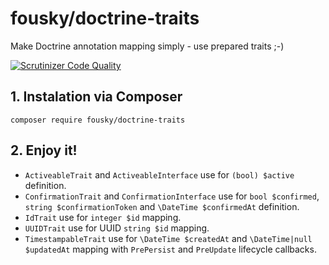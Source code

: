 # fousky/doctrine-traits
Make Doctrine annotation mapping simply - use prepared traits ;-)

[![Scrutinizer Code Quality](https://scrutinizer-ci.com/g/Fousky/doctrine-traits/badges/quality-score.png?b=master)](https://scrutinizer-ci.com/g/Fousky/doctrine-traits/?branch=master)

## 1. Instalation via Composer

  `composer require fousky/doctrine-traits`

## 2. Enjoy it!

* `ActiveableTrait` and `ActiveableInterface` use for `(bool) $active` definition.
* `ConfirmationTrait` and `ConfirmationInterface` use for `bool $confirmed`, `string $confirmationToken` and `\DateTime $confirmedAt` definition.
* `IdTrait` use for `integer $id` mapping.
* `UUIDTrait` use for UUID `string $id` mapping.
* `TimestampableTrait` use for `\DateTime $createdAt` and `\DateTime|null $updatedAt` mapping with `PrePersist` and `PreUpdate` lifecycle callbacks.
